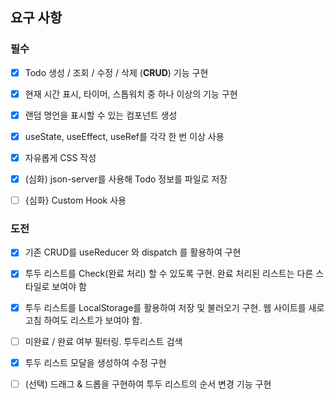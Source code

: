 ## 요구 사항
### 필수
- [x] Todo 생성 / 조회 / 수정 / 삭제 (**CRUD**) 기능 구현

- [x] 현재 시간 표시, 타이머, 스톱워치 중 하나 이상의 기능 구현

- [x] 랜덤 명언을 표시할 수 있는 컴포넌트 생성

- [x] useState, useEffect, useRef를 각각 한 번 이상 사용

- [x] 자유롭게 CSS 작성

- [x] (심화) json-server를 사용해 Todo 정보를 파일로 저장

- [ ] {심화} Custom Hook 사용
### 도전
- [x] 기존 CRUD를 useReducer 와 dispatch 를 활용하여 구현

- [x] 투두 리스트를 Check(완료 처리) 할 수 있도록 구현. 완료 처리된 리스트는 다른 스타일로 보여야 함

- [x] 투두 리스트를 LocalStorage를 활용하여 저장 및 불러오기 구현. 웹 사이트를 새로고침 하여도 리스트가 보여야 함.

- [ ] 미완료 / 완료 여부 필터링. 투두리스트 검색

- [x] 투두 리스트 모달을 생성하여 수정 구현

- [ ] (선택) 드래그 & 드롭을 구현하여 투두 리스트의 순서 변경 기능 구현